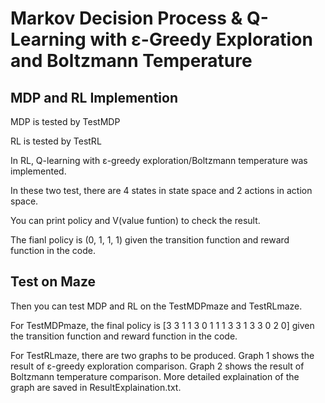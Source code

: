 # Markov Decision Process & Q-Learning with ε-Greedy Exploration and Boltzmann Temperature

## MDP and RL Implemention
MDP is tested by TestMDP

RL is tested by TestRL

In RL, Q-learning with ε-greedy exploration/Boltzmann temperature was implemented.

In these two test, there are 4 states in state space and 2 actions in action space.

You can print policy and V(value funtion) to check the result.

The fianl policy is (0, 1, 1, 1) given the transition function and reward function in the code.

## Test on Maze

Then you can test MDP and RL on the TestMDPmaze and TestRLmaze.

For TestMDPmaze, the final policy is [3 3 1 1 3 0 1 1 1 3 3 1 3 3 0 2 0] given the transition function and reward function in the code.

For TestRLmaze, there are two graphs to be produced. Graph 1 shows the result of ε-greedy exploration comparison. Graph 2 shows the result of Boltzmann temperature comparison. More detailed explaination of the graph are saved in ResultExplaination.txt.


